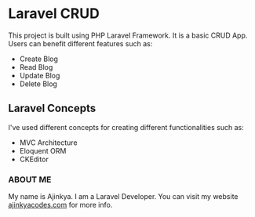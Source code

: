 # Laravel CRUD

This project is built using PHP Laravel Framework. It is a basic CRUD App. Users can benefit different features such as:

- Create Blog
- Read Blog
- Update Blog
- Delete Blog

## Laravel Concepts

I've used different concepts for creating different functionalities such as:

- MVC Architecture
- Eloquent ORM
- CKEditor

### ABOUT ME

My name is Ajinkya. I am a Laravel Developer. You can visit my website [ajinkyacodes.com](https://ajinkyacodes.com) for more info.
